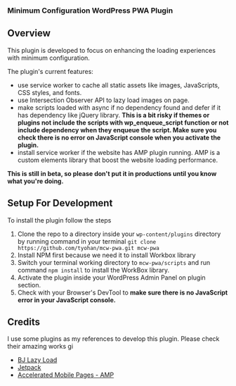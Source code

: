 ### Minimum Configuration WordPress PWA Plugin

## Overview
This plugin is developed to focus on enhancing the loading experiences with minimum configuration. 

The plugin's current features:
* use service worker to cache all static assets like images, JavaScripts, CSS styles, and fonts.
* use Intersection Observer API to lazy load images on page.
* make scripts loaded with async if no dependency found and defer if it has dependency like jQuery library. **This is a bit risky if themes or plugins not include the scripts with wp_enqueue_script function or not include dependency when they enqueue the script. Make sure you check there is no error on JavaScript console when you activate the plugin.**
* install service worker if the website has AMP plugin running. AMP is a custom elements library that boost the website loading performance.

**This is still in beta, so please don't put it in productions until you know what you're doing.**

## Setup For Development
To install the plugin follow the steps

1. Clone the repo to a directory inside your `wp-content/plugins` directory by running command in your terminal `git clone https://github.com/tyohan/mcw-pwa.git mcw-pwa`
2. Install NPM first because we need it to install Workbox library
3. Switch your terminal working directory to `mcw-pwa/scripts` and run command `npm install` to install the WorkBox library.
4. Activate the plugin inside your WordPress Admin Panel on plugin section.
5. Check with your Browser's DevTool to **make sure there is no JavaScript error in your JavaScript console.**

## Credits
I use some plugins as my references to develop this plugin. Please check their amazing works gi
* [BJ Lazy Load](https://wordpress.org/plugins/bj-lazy-load/)
* [Jetpack](https://wordpress.org/plugins/jetpack/) 
* [Accelerated Mobile Pages - AMP](https://wordpress.org/plugins/amp/)